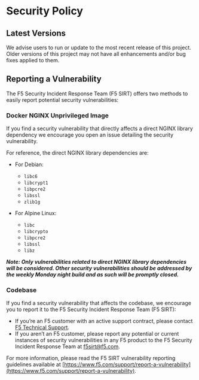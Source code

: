 # Security Policy

## Latest Versions

We advise users to run or update to the most recent release of this project. Older versions of this project may not have all enhancements and/or bug fixes applied to them.

## Reporting a Vulnerability

The F5 Security Incident Response Team (F5 SIRT) offers two methods to easily report potential security vulnerabilities:

### Docker NGINX Unprivileged Image

If you find a security vulnerability that directly affects a direct NGINX library dependency we encourage you open an issue detailing the security vulnerability.

For reference, the direct NGINX library dependencies are:

- For Debian:
  - `libc6`
  - `libcrypt1`
  - `libpcre2`
  - `libssl`
  - `zlib1g`

- For Alpine Linux:
  - `libc`
  - `libcrypto`
  - `libpcre2`
  - `libssl`
  - `libz`

***Note: Only vulnerabilities related to direct NGINX library dependencies will be considered. Other security vulnerabilities should be addressed by the weekly Monday night build and as such will be promptly closed.***

### Codebase

If you find a security vulnerability that affects the codebase, we encourage you to report it to the F5 Security Incident Response Team (F5 SIRT):

- If you’re an F5 customer with an active support contract, please contact [F5 Technical Support](https://www.f5.com/support).
- If you aren’t an F5 customer, please report any potential or current instances of security vulnerabilities in any F5 product to the F5 Security Incident Response Team at <f5sirt@f5.com>.

For more information, please read the F5 SIRT vulnerability reporting guidelines available at [https://www.f5.com/support/report-a-vulnerability](https://www.f5.com/support/report-a-vulnerability).
